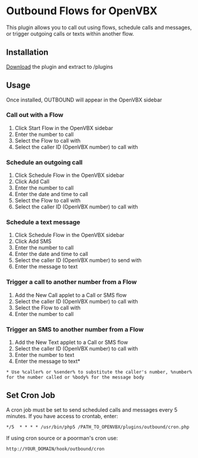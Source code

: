 # Outbound Flows for OpenVBX

This plugin allows you to call out using flows, schedule calls and messages, or trigger outgoing calls or texts within another flow.

## Installation

[Download][1] the plugin and extract to /plugins

[1]: https://github.com/chadsmith/OpenVBX-Plugin-Outbound/archives/master

## Usage

Once installed, OUTBOUND will appear in the OpenVBX sidebar

### Call out with a Flow

1. Click Start Flow in the OpenVBX sidebar
2. Enter the number to call
3. Select the Flow to call with
4. Select the caller ID (OpenVBX number) to call with

### Schedule an outgoing call

1. Click Schedule Flow in the OpenVBX sidebar
2. Click Add Call
3. Enter the number to call
4. Enter the date and time to call
5. Select the Flow to call with
6. Select the caller ID (OpenVBX number) to call with

### Schedule a text message

1. Click Schedule Flow in the OpenVBX sidebar
2. Click Add SMS
3. Enter the number to call
4. Enter the date and time to call
5. Select the caller ID (OpenVBX number) to send with
6. Enter the message to text

### Trigger a call to another number from a Flow

1. Add the New Call applet to a Call or SMS flow
2. Select the caller ID (OpenVBX number) to call with
3. Select the Flow to call with
4. Enter the number to call

### Trigger an SMS to another number from a Flow

1. Add the New Text applet to a Call or SMS flow
2. Select the caller ID (OpenVBX number) to call with
3. Enter the number to text
3. Enter the message to text*

`* Use %caller% or %sender% to substitute the caller's number, %number% for the number called or %body% for the message body`

## Set Cron Job ##

A cron job must be set to send scheduled calls and messages every 5 minutes. If you have access to crontab, enter:

`*/5  * * * * /usr/bin/php5 /PATH_TO_OPENVBX/plugins/outbound/cron.php`

If using cron source or a poorman's cron use:

`http://YOUR_DOMAIN/hook/outbound/cron`

